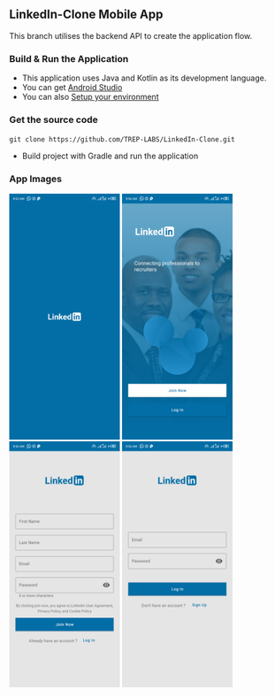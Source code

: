 ## LinkedIn-Clone Mobile App

This branch utilises the backend API to create the application flow.

### Build & Run the Application
* This application uses Java and Kotlin as its development language.
* You can get  [Android Studio](http://developer.android.com/intl/es/sdk/index.html)
* You can also  [Setup your environment](https://developer.android.com/studio/install)

### Get the source code
`git clone https://github.com/TREP-LABS/LinkedIn-Clone.git`
* Build project with Gradle and run the application

### App Images
<img src="app images/1.png" width="200">  <img src="app images/2.png" width="200">  <img src="app images/3.png" width="200">  <img src="app images/4.png" width="200"> 
